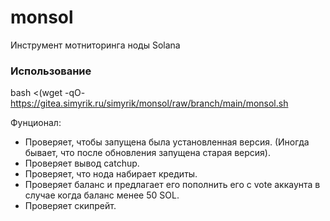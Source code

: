 # monsol
Инструмент мотниторинга ноды Solana

### Использование
bash <(wget -qO- https://gitea.simyrik.ru/simyrik/monsol/raw/branch/main/monsol.sh

Фунционал:
- Проверяет, чтобы запущена была установленная версия. (Иногда бывает, что после обновления запущена старая версия).
- Проверяет вывод catchup.
- Проверяет, что нода набирает кредиты.
- Проверяет баланс и предлагает его пополнить его с vote аккаунта в случае когда баланс менее 50 SOL.
- Проверяет скипрейт.

